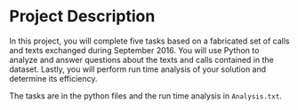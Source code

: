 # Project Description

In this project, you will complete five tasks based on a fabricated set of calls and texts exchanged during
September 2016. You will use Python to analyze and answer questions about the texts and calls contained in 
the dataset. Lastly, you will perform run time analysis of your solution and determine its efficiency.

The tasks are in the python files and the run time analysis in `Analysis.txt`.